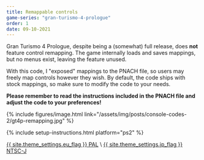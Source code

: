 ```yaml
---
title: Remappable controls
game-series: "gran-turismo-4-prologue"
order: 1
date: 09-10-2021
---
```


Gran Turismo 4 Prologue, despite being a (somewhat) full release, does **not** feature control remapping.
The game internally loads and saves mappings, but no menus exist, leaving the feature unused.

With this code, I "exposed" mappings to the PNACH file, so users may freely map controls however they wish.
By default, the code ships with stock mappings, so make sure to modify the code to your needs.

**Please remember to read the instructions included in the PNACH file and adjust the code to your preferences!**

{% include figures/image.html link="/assets/img/posts/console-codes-2/gt4p-remapping.jpg" %}

{% include setup-instructions.html platform="ps2" %}

<a href="https://github.com/CookiePLMonster/Console-Cheat-Codes/blob/master/PS2/Gran%20Turismo%204%20Prologue/Remappable%20controls/3FB69323_remapping.pnach" class="button" role="button" target="_blank">{{ site.theme_settings.eu_flag }} PAL</a> \\
<a href="https://github.com/CookiePLMonster/Console-Cheat-Codes/blob/master/PS2/Gran%20Turismo%204%20Prologue/Remappable%20controls/EF258742_remapping.pnach" class="button" role="button" target="_blank">{{ site.theme_settings.jp_flag }} NTSC-J</a>